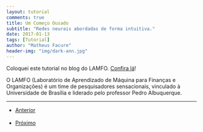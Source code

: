 ```yaml
---
layout: tutorial
comments: true
title: Um Começo Ousado
subtitle: "Redes neurais abordadas de forma intuitiva."
date: 2017-01-13
tags: [Tutorial]
author: "Matheus Facure"
header-img: "img/dark-ann.jpg"
---
```


Coloquei este tutorial no blog do LAMFO. [Confira lá](https://lamfo-unb.github.io/2017/06/18/itro-ao-deep-learning/)!

O LAMFO (Laboratório de Aprendizado de Máquina para Finanças e Organizações) é um time de pesquisadores sensacionais, vinculado à Universidade de Brasília e liderado pelo professor Pedro Albuquerque.

***
 
<ul class="pager">
  <li class="previous"><a href="https://matheusfacure.github.io/2017/01/10/pre-setup/">Anterior</a></li>
  <li class="next"><a href="https://matheusfacure.github.io/2017/01/15/pre-req-ml/">Próximo</a></li>
</ul>